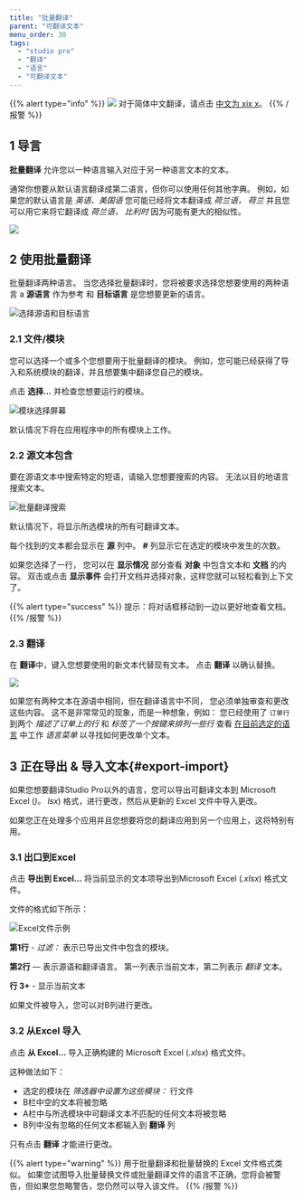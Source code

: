 ```yaml
---
title: "批量翻译"
parent: "可翻译文本"
menu_order: 30
tags:
  - "studio pro"
  - "翻译"
  - "语言"
  - "可翻译文本"
---
```


{{% alert type="info" %}}
<img src="attachments/chinese-translation/china.png" style="display: inline-block; margin: 0" /> 对于简体中文翻译，请点击 [中文为 xix x](https://cdn.mendix.tencent-cloud.com/documentation/refguide8/batch-translate.pdf)。
{{% /报警 %}}

## 1 导言

**批量翻译** 允许您以一种语言输入对应于另一种语言文本的文本。

通常你想要从默认语言翻译成第二语言，但你可以使用任何其他字典。 例如，如果您的默认语言是 *英语、美国语* 您可能已经将文本翻译成 *荷兰语， 荷兰* 并且您可以用它来将它翻译成 *荷兰语， 比利时* 因为可能有更大的相似性。

![](attachments/language/batch-translate.png)

## 2 使用批量翻译

批量翻译两种语言。 当您选择批量翻译时，您将被要求选择您想要使用的两种语言 a **源语言** 作为参考 和 **目标语言** 是您想要更新的语言。

![选择源语和目标语言](attachments/language/batch-translate-languages.png)

### 2.1 文件/模块

您可以选择一个或多个您想要用于批量翻译的模块。 例如，您可能已经获得了导入和系统模块的翻译，并且想要集中翻译您自己的模块。

点击 **选择…** 并检查您想要运行的模块。

![模块选择屏幕](attachments/language/batch-replace-modules.png)

默认情况下将在应用程序中的所有模块上工作。

### 2.2 源文本包含

要在源语文本中搜索特定的短语，请输入您想要搜索的内容。 无法以目的地语言搜索文本。

![批量翻译搜索](attachments/language/batch-translate-search.png)

默认情况下，将显示所选模块的所有可翻译文本。

每个找到的文本都会显示在 **源** 列中。 **#** 列显示它在选定的模块中发生的次数。

如果您选择了一行， 您可以在 **显示情况** 部分查看 **对象** 中包含文本和 **文档** 的内容。 双击或点击 **显示事件** 会打开文档并选择对象，这样您就可以轻松看到上下文了。

{{% alert type="success" %}}
提示：将对话框移动到一边以更好地查看文档。
{{% /报警 %}}

### 2.3 翻译

在 **翻译**中，键入您想要使用的新文本代替现有文本。 点击 **翻译** 以确认替换。

![](attachments/language/batch-translate-translate.png)

如果您有两种文本在源语中相同，但在翻译语言中不同， 您必须单独审查和更改这些内容。 这不是非常常见的现象，而是一种想象，例如： 您已经使用了 `订单行` 到两个 *描述了订单上的行* 和 *标签了一个按键来排列一些行* 查看 [在目前选定的语言](translatable-texts#selected-language) 中工作 *语言菜单* 以寻找如何更改单个文本。

## 3 正在导出 & 导入文本{#export-import}

如果您想要翻译Studio Pro以外的语言，您可以导出可翻译文本到 Microsoft Excel (*)。 lsx*) 格式，进行更改，然后从更新的 Excel 文件中导入更改。

如果您正在处理多个应用并且您想要将您的翻译应用到另一个应用上，这将特别有用。

### 3.1 出口到Excel

点击 **导出到 Excel…** 将当前显示的文本项导出到Microsoft Excel (*.xlsx*) 格式文件。

文件的格式如下所示：

![Excel文件示例](attachments/language/batch-translate-excel.png)

**第1行** - *过滤：* 表示已导出文件中包含的模块。

**第2行**  — 表示源语和翻译语言。 第一列表示当前文本，第二列表示 *翻译* 文本。

**行 3+**  - 显示当前文本

如果文件被导入，您可以对B列进行更改。

### 3.2 从Excel 导入

点击 **从 Excel…** 导入正确构建的 Microsoft Excel (*.xlsx*) 格式文件。

这种做法如下：

* 选定的模块在 *筛选器中设置为这些模块：* 行文件
* B栏中空的文本将被忽略
* A栏中与所选模块中可翻译文本不匹配的任何文本将被忽略
* B列中没有忽略的任何文本都输入到 **翻译** 列

只有点击 **翻译** 才能进行更改。

{{% alert type="warning" %}}
用于批量翻译和批量替换的 Excel 文件格式类似。 如果您试图导入批量替换文件或批量翻译文件的语言不正确，您将会被警告，但如果您忽略警告，您仍然可以导入该文件。
{{% /报警 %}}
